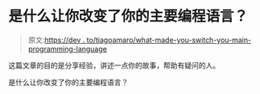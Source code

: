 # 是什么让你改变了你的主要编程语言？

> 原文:[https://dev . to/tiagoamaro/what-made-you-switch-you-main-programming-language](https://dev.to/tiagoamaro/what-made-you-switch-your-main-programming-language)

这篇文章的目的是分享经验，讲述一点你的故事，帮助有疑问的人。

是什么让你改变了你的主要编程语言？